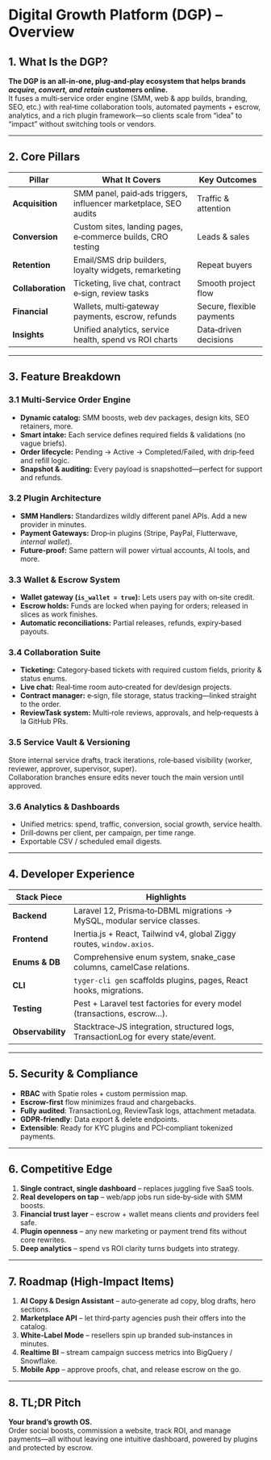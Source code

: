 # Digital Growth Platform (DGP) – Overview

## 1. What Is the DGP?
**The DGP is an all‑in‑one, plug‑and‑play ecosystem that helps brands *acquire, convert, and retain* customers online.**  
It fuses a multi‑service order engine (SMM, web & app builds, branding, SEO, etc.) with real‑time collaboration tools, automated payments + escrow, analytics, and a rich plugin framework—so clients scale from “idea” to “impact” without switching tools or vendors.

---

## 2. Core Pillars

| Pillar | What It Covers | Key Outcomes |
|--------|----------------|--------------|
| **Acquisition** | SMM panel, paid‑ads triggers, influencer marketplace, SEO audits | Traffic & attention |
| **Conversion** | Custom sites, landing pages, e‑commerce builds, CRO testing | Leads & sales |
| **Retention** | Email/SMS drip builders, loyalty widgets, remarketing | Repeat buyers |
| **Collaboration** | Ticketing, live chat, contract e‑sign, review tasks | Smooth project flow |
| **Financial** | Wallets, multi‑gateway payments, escrow, refunds | Secure, flexible payments |
| **Insights** | Unified analytics, service health, spend vs ROI charts | Data‑driven decisions |

---

## 3. Feature Breakdown

### 3.1 Multi‑Service Order Engine
- **Dynamic catalog:** SMM boosts, web dev packages, design kits, SEO retainers, more.  
- **Smart intake:** Each service defines required fields & validations (no vague briefs).  
- **Order lifecycle:** Pending → Active → Completed/Failed, with drip‑feed and refill logic.  
- **Snapshot & auditing:** Every payload is snapshotted—perfect for support and refunds.

### 3.2 Plugin Architecture
- **SMM Handlers:** Standardizes wildly different panel APIs. Add a new provider in minutes.  
- **Payment Gateways:** Drop‑in plugins (Stripe, PayPal, Flutterwave, *internal wallet*).  
- **Future‑proof:** Same pattern will power virtual accounts, AI tools, and more.

### 3.3 Wallet & Escrow System
- **Wallet gateway (`is_wallet = true`):** Lets users pay with on‑site credit.  
- **Escrow holds:** Funds are locked when paying for orders; released in slices as work finishes.  
- **Automatic reconciliations:** Partial releases, refunds, expiry‑based payouts.

### 3.4 Collaboration Suite
- **Ticketing:** Category‑based tickets with required custom fields, priority & status enums.  
- **Live chat:** Real‑time room auto‑created for dev/design projects.  
- **Contract manager:** e‑sign, file storage, status tracking—linked straight to the order.  
- **ReviewTask system:** Multi‑role reviews, approvals, and help‑requests à la GitHub PRs.

### 3.5 Service Vault & Versioning
Store internal service drafts, track iterations, role‑based visibility (worker, reviewer, approver, supervisor, super).  
Collaboration branches ensure edits never touch the main version until approved.

### 3.6 Analytics & Dashboards
- Unified metrics: spend, traffic, conversion, social growth, service health.  
- Drill‑downs per client, per campaign, per time range.  
- Exportable CSV / scheduled email digests.

---

## 4. Developer Experience

| Stack Piece | Highlights |
|-------------|------------|
| **Backend** | Laravel 12, Prisma‑to‑DBML migrations → MySQL, modular service classes. |
| **Frontend**| Inertia.js + React, Tailwind v4, global Ziggy routes, `window.axios`. |
| **Enums & DB**| Comprehensive enum system, snake_case columns, camelCase relations. |
| **CLI**      | `tyger-cli gen` scaffolds plugins, pages, React hooks, migrations. |
| **Testing**  | Pest + Laravel test factories for every model (transactions, escrow…). |
| **Observability** | Stacktrace‑JS integration, structured logs, TransactionLog for every state/event. |

---

## 5. Security & Compliance
- **RBAC** with Spatie roles + custom permission map.  
- **Escrow‑first** flow minimizes fraud and chargebacks.  
- **Fully audited**: TransactionLog, ReviewTask logs, attachment metadata.  
- **GDPR‑friendly**: Data export & delete endpoints.  
- **Extensible**: Ready for KYC plugins and PCI‑compliant tokenized payments.

---

## 6. Competitive Edge
1. **Single contract, single dashboard** – replaces juggling five SaaS tools.  
2. **Real developers on tap** – web/app jobs run side‑by‑side with SMM boosts.  
3. **Financial trust layer** – escrow + wallet means clients *and* providers feel safe.  
4. **Plugin openness** – any new marketing or payment trend fits without core rewrites.  
5. **Deep analytics** – spend vs ROI clarity turns budgets into strategy.

---

## 7. Roadmap (High‑Impact Items)
1. **AI Copy & Design Assistant** – auto‑generate ad copy, blog drafts, hero sections.  
2. **Marketplace API** – let third‑party agencies push their offers into the catalog.  
3. **White‑Label Mode** – resellers spin up branded sub‑instances in minutes.  
4. **Realtime BI** – stream campaign success metrics into BigQuery / Snowflake.  
5. **Mobile App** – approve proofs, chat, and release escrow on the go.

---

## 8. TL;DR Pitch
**Your brand’s growth OS.**  
Order social boosts, commission a website, track ROI, and manage payments—all without leaving one intuitive dashboard, powered by plugins and protected by escrow.
